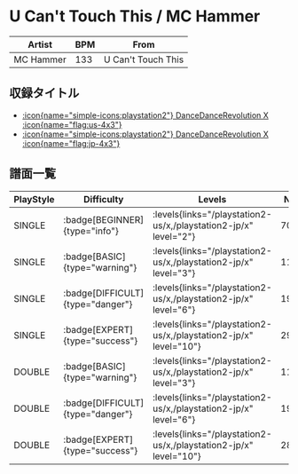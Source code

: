 # U Can't Touch This / MC Hammer

|Artist|BPM|From|
|------|---|----|
|MC Hammer|133|U Can't Touch This|

## 収録タイトル

- [:icon{name="simple-icons:playstation2"} DanceDanceRevolution X :icon{name="flag:us-4x3"}](/playstation2-us/x)
- [:icon{name="simple-icons:playstation2"} DanceDanceRevolution X :icon{name="flag:jp-4x3"}](/playstation2-jp/x)

## 譜面一覧

|PlayStyle|Difficulty|Levels|Notes|Movie|
|---------|----------|------|-----|-----|
|SINGLE| :badge[BEGINNER]{type="info"}| :levels{links="/playstation2-us/x,/playstation2-jp/x" level="2"}|70/0||
|SINGLE| :badge[BASIC]{type="warning"}| :levels{links="/playstation2-us/x,/playstation2-jp/x" level="3"}|118/2||
|SINGLE| :badge[DIFFICULT]{type="danger"}| :levels{links="/playstation2-us/x,/playstation2-jp/x" level="6"}|193/9||
|SINGLE| :badge[EXPERT]{type="success"}| :levels{links="/playstation2-us/x,/playstation2-jp/x" level="10"}|299/25||
|DOUBLE| :badge[BASIC]{type="warning"}| :levels{links="/playstation2-us/x,/playstation2-jp/x" level="3"}|115/2||
|DOUBLE| :badge[DIFFICULT]{type="danger"}| :levels{links="/playstation2-us/x,/playstation2-jp/x" level="6"}|192/0||
|DOUBLE| :badge[EXPERT]{type="success"}| :levels{links="/playstation2-us/x,/playstation2-jp/x" level="10"}|285/17||
